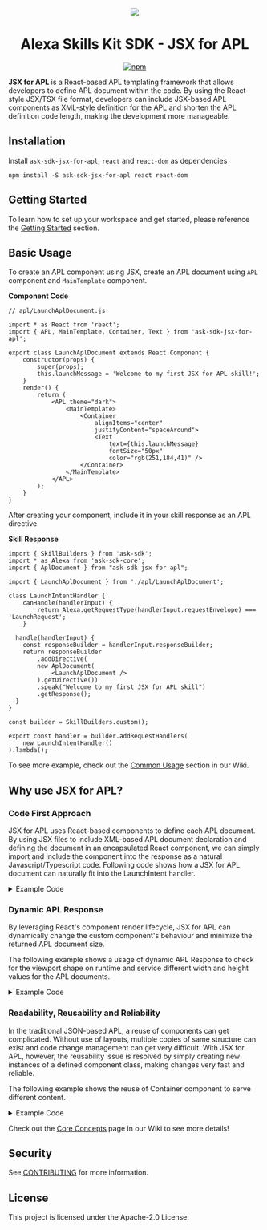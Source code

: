 <p align="center">
  <img src="https://m.media-amazon.com/images/G/01/mobile-apps/dex/avs/docs/ux/branding/mark1._TTH_.png">
  <br/>
  <h1 align="center">Alexa Skills Kit SDK - JSX for APL</h1>
  <p align="center">
    <a href="https://www.npmjs.com/package/ask-sdk-jsx-for-apl">
        <img alt="npm" src="https://img.shields.io/npm/v/ask-sdk-jsx-for-apl">
    </a>
  </p>
</p>

**JSX for APL** is a React-based APL templating framework that allows developers to define APL document within the code. By using the React-style JSX/TSX file format, developers can include JSX-based APL components as XML-style definition for the APL and shorten the APL definition code length, making the development more manageable.

## Installation

Install `ask-sdk-jsx-for-apl`, `react` and `react-dom` as dependencies

```
npm install -S ask-sdk-jsx-for-apl react react-dom
```

## Getting Started

To learn how to set up your workspace and get started, please reference the [Getting Started](https://github.com/alexa-labs/ask-sdk-jsx-for-apl/wiki/Getting-Started) section.

## Basic Usage

To create an APL component using JSX, create an APL document using `APL` component and `MainTemplate` component.

**Component Code**

```JSX
// apl/LaunchAplDocument.js

import * as React from 'react';
import { APL, MainTemplate, Container, Text } from 'ask-sdk-jsx-for-apl';

export class LaunchAplDocument extends React.Component {
    constructor(props) {
        super(props);
        this.launchMessage = 'Welcome to my first JSX for APL skill!';
    }
    render() {
        return (
            <APL theme="dark">
                <MainTemplate>
                    <Container
                        alignItems="center"
                        justifyContent="spaceAround">
                        <Text
                            text={this.launchMessage}
                            fontSize="50px"
                            color="rgb(251,184,41)" />
                    </Container>
                </MainTemplate>
            </APL>
        );
    }
}
```

</details>

After creating your component, include it in your skill response as an APL directive.

**Skill Response**

```JS
import { SkillBuilders } from 'ask-sdk';
import * as Alexa from 'ask-sdk-core';
import { AplDocument } from "ask-sdk-jsx-for-apl";

import { LaunchAplDocument } from './apl/LaunchAplDocument';

class LaunchIntentHandler {
    canHandle(handlerInput) {
        return Alexa.getRequestType(handlerInput.requestEnvelope) === 'LaunchRequest';
    }

  handle(handlerInput) {
    const responseBuilder = handlerInput.responseBuilder;
    return responseBuilder
        .addDirective(
        new AplDocument(
            <LaunchAplDocument />
        ).getDirective())
        .speak("Welcome to my first JSX for APL skill")
        .getResponse();
  }
}

const builder = SkillBuilders.custom();

export const handler = builder.addRequestHandlers(
    new LaunchIntentHandler()
).lambda();
```

To see more example, check out the [Common Usage](https://github.com/alexa-labs/ask-sdk-jsx-for-apl/wiki/Common-Usage) section in our Wiki.

## Why use JSX for APL?

### Code First Approach

JSX for APL uses React-based components to define each APL document. By using JSX files to include XML-based APL document declaration and defining the document in an encapsulated React component, we can simply import and include the component into the response as a natural Javascript/Typescript code. Following code shows how a JSX for APL document can naturally fit into the LaunchIntent handler.

<details>
<summary>Example Code</summary>

APL Document

```JSX
import * as React from 'react';
import { APL, MainTemplate, Frame, Container, Text } from 'ask-sdk-jsx-for-apl';

export class LaunchAplDocument extends React.Component {
    constructor(props) {
        super(props);
        this.launchMessage = 'Welcome to my first JSX for APL skill!';
    }
    render() {
        return (
            <APL theme="dark">
                <MainTemplate parameters={["payload"]}>
                    <Frame
                    width="100vw"
                    height="100vh"
                    backgroundColor="rgb(22,147,165)"
                    >
                        <Container
                        alignItems="center"
                        justifyContent="spaceAround"
                        >
                            <Text
                                text={this.launchMessage}
                                fontSize="50px"
                                color="rgb(251,184,41)"
                            />
                        </Container>
                    </Frame>
                </MainTemplate>
            </APL>
        );
    }
}
```

Intent Handler

```JSX
import { HandlerInput, RequestHandler } from 'ask-sdk';
import * as Alexa from 'ask-sdk-core';
import { Response } from 'ask-sdk-model';

import { LaunchAplDocument } from './apl/LaunchAplDocument';

export class LaunchIntentHandler {
    canHandle(handlerInput) {
        return Alexa.getRequestType(handlerInput.requestEnvelope) === 'LaunchRequest';
    }

    handle(handlerInput) {
        const responseBuilder = handlerInput.responseBuilder;
        return responseBuilder
            .addDirective(
                new AplDocument({
                    (<LaunchAplDocument />).getDirective();
                })
            )
            .speak("Welcome to my first JSX for APL skill!")
            .getResponse();
    }
};
```

Main Skill

```JSX
import { SkillBuilders } from 'ask-sdk';

import { LaunchIntentHandler } from './handlers/LaunchIntentHandler';

const builder = SkillBuilders.custom();

export const handler = builder.addRequestHandlers(
    new LaunchIntentHandler()
).lambda();
```

</details>

### Dynamic APL Response

By leveraging React's component render lifecycle, JSX for APL can dynamically change the custom component's behaviour and minimize the returned APL document size.

The following example shows a usage of dynamic APL Response to check for the viewport shape on runtime and service different width and height values for the APL documents.

<details>
<summary>Example Code</summary>

APL Document

```JSX
import * as React from 'react';
import { APL, MainTemplate, Frame, Container, Text } from 'ask-sdk-jsx-for-apl';

export class LaunchAplDocument extends React.Component {
    constructor(props) {
        super(props);
        this.launchMessage = 'Welcome to my first JSX for APL skill!';
    }
    render() {
      return (
        <APL theme="dark">
          <MainTemplate parameters={["payload"]}>
            <Frame
              width={this.props.aplParameters.width}
              height={this.props.aplParameters.height}
              backgroundColor="rgb(22,147,165)"
            >
              <Container
                alignItems="center"
                justifyContent="spaceAround"
              >
                <Text
                  text={this.launchMessage}
                  fontSize="50px"
                  color="rgb(251,184,41)"
                />
              </Container>
            </Frame>
          </MainTemplate>
        </APL>
      );
    }
}
```

Intent Handler

```JSX
import { HandlerInput, RequestHandler } from 'ask-sdk';
import * as Alexa from 'ask-sdk-core';
import { Response } from 'ask-sdk-model';

import { LaunchAplDocument } from './apl/LaunchAplDocument';

export class LaunchIntentHandler {
    canHandle(handlerInput) {
        return Alexa.getRequestType(handlerInput.requestEnvelope) === 'LaunchRequest';
    }

    handle(handlerInput) {
        const responseBuilder = handlerInput.responseBuilder;
        const viewportShape = handlerInput.requestEnvelope.context.Viewport.shape;
        const aplParameters = {
          width: '100vw',
          height: '100vh'
        };
        if (viewportShape === 'ROUND') {
          aplParameters.width = '80vh';
          aplParameters.height = '80vh';
        }

        return responseBuilder
            .addAplxDocument(
                new AplDocument({
                    (<LaunchAplDocument aplParameters={aplParameters}/>)
                        .getDirective();
                }))
            .speak("Welcome to my first JSX for APL skill")
            .getResponse();
    }
};

```

</details>

### Readability, Reusability and Reliability

In the traditional JSON-based APL, a reuse of components can get complicated. Without use of layouts, multiple copies of same structure can exist and code change management can get very difficult. With JSX for APL, however, the reusability issue is resolved by simply creating new instances of a defined component class, making changes very fast and reliable.

The following example shows the reuse of Container component to serve different content.

<details>
<summary>Example Code</summary>

Sub-component Code

```JSX
import * as React from 'react';
import { Container } from 'ask-sdk-jsx-for-apl';

class WorkoutColumn extends React.Component {
    render() {
        return (
            <Container width="30%" height="100%"
                paddingBottom="16dp"
                paddingLeft="16dp"
                paddingRight="16dp"
                paddingTop="16dp"
                spacing="16dp">
                {this.props.children}
            </Container>
        );
    }
}

export default WorkoutColumn;
```

APL Document

```JSX
import * as React from 'react';
import { APL, Container, Image, Text } from 'ask-sdk-jsx-for-apl';
import WorkoutColumn from './workout-column-apl';

class WorkoutApl extends React.Component {
    private renderWorkoutPartsImage() { ... }
    private renderWorkoutStepsImages() { ... }
    private renderWorkoutStepsTexts() { ... }

    render() {
        return (
            <APL theme="dark">
                <MainTemplate>
                    <Container width="100%" height="80vh" direction="row">
                        <WorkoutColumn>
                            {
                                this.renderWorkoutPartsImage();
                            }
                        </WorkoutColumn>
                        <WorkoutColumn>
                            {
                                this.renderWorkoutStepsImages();
                            }
                        </WorkoutColumn>
                        <WorkoutColumn>
                            {
                                this.renderWorkoutStepsTexts();
                            }
                        </WorkoutColumn>
                    </Container>
                </MainTemplate>
            </APL>
        );
    }
}

export default WorkoutApl;
```

Intent Handler

```JSX
import * as Alexa from 'ask-sdk';

import WorkOutApl from './apl/workout-apl';

class WorkoutTypeIntentHandler {
    canHandle(handlerInput) {
        return Alexa.getIntentName(handlerInput.requestEnvelope) === 'WorkoutTypeIntent';
    }

    async handle(handlerInput) {
        const responseBuilder = handlerInput.responseBuilder;
        ... other code logic ...
        return responseBuilder
            .addAplxDocument(<WorkOutApl ... />)
            .speak('Here\'s a workout!')
            .getResponse();
    }
}
```

</details>

Check out the [Core Concepts](https://github.com/alexa-labs/ask-sdk-jsx-for-apl/wiki/Core-Concepts) page in our Wiki to see more details!

## Security

See [CONTRIBUTING](CONTRIBUTING.md#security-issue-notifications) for more information.

## License

This project is licensed under the Apache-2.0 License.

